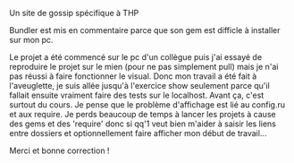Un site de gossip spécifique à THP

Bundler est mis en commentaire parce que son gem est difficle à installer sur mon pc.

Le projet a été commencé sur le pc d'un collègue puis j'ai essayé de reproduire le projet sur le mien (pour ne pas simplement pull) mais je n'ai pas réussi à faire fonctionner le visual. Donc mon travail a été fait à l'aveuglette, je suis allée jusqu'à l'exercice show seulement parce qu'il fallait ensuite vraiment faire des tests sur le localhost. Avant ça, c'est surtout du cours.
Je pense que le problème d'affichage est lié au config.ru et aux require. 
Je perds beaucoup de temps à lancer les projets à cause des gems et des 'require' donc si qq'1 veut bien m'aider à saisir les liens entre dossiers et optionnellement faire afficher mon début de travail...
 

Merci et bonne correction ! 

